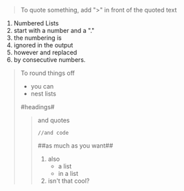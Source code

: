 > To quote something, add ">" in front of 
> the quoted text        

1. Numbered Lists 
2. start with a number and a "."
234. the numbering is 
1. ignored in the output
250880. however and replaced
9. by consecutive numbers.

> To round things off
> 
> * you can 
> * nest lists
> 
> #headings#
> > and quotes
> > 
> >     //and code
> > 
> > ##as much as you want##
> > 
> > 1. also 
> >     * a list
> >     * in a list
> > 2. isn't that cool?